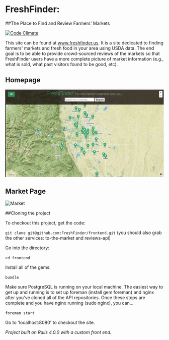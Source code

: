 FreshFinder:
============
##The Place to Find and Review Farmers' Markets

[![Code Climate](https://codeclimate.com/repos/52f04f28e30ba07a88003382/badges/ab46d8f8841f0875ddea/gpa.png)](https://codeclimate.com/repos/52f04f28e30ba07a88003382/feed)

This site can be found at www.freshfinder.us.  It is a site dedicated to finding farmers' markets and fresh food in your area using USDA data. The end goal is to be able to provide crowd-sourced reviews of the markets so that FreshFinder users have a more complete picture of market information (e.g., what is sold, what past visitors found to be good, etc).

Homepage
-------

![Homepage](screenshot.png)


Market Page
-----------
![Market](https://s3.amazonaws.com/bearlyhungry/market.png)



##Cloning the project

To checkout this project, get the code:

`git clone git@github.com:FreshFinder/frontend.git` (you should also grab the other services: to-the-market and reviews-api)

Go into the directory:

`cd frontend`

Install all of the gems:

`bundle`

Make sure PostgreSQL is running on your local machine. The easiest way to get up and running is to set up foreman (install gem foreman) and nginx after you've cloned all of the API repositories.  Once these steps are complete and you have nginx running (sudo nginx), you can...

`foreman start`

Go to 'localhost:8080' to checkout the site.

*Project built on Rails 4.0.0 with a custom front end.*
